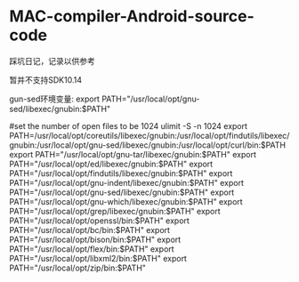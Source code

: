 # MAC-compiler-Android-source-code
踩坑日记，记录以供参考

暂并不支持SDK10.14

gun-sed环境变量:
export PATH="/usr/local/opt/gnu-sed/libexec/gnubin:$PATH"

#set the number of open files to be 1024 
ulimit -S -n 1024
export PATH=/usr/local/opt/coreutils/libexec/gnubin:/usr/local/opt/findutils/libexec/gnubin:/usr/local/opt/gnu-sed/libexec/gnubin:/usr/local/opt/curl/bin:$PATH
export PATH="/usr/local/opt/gnu-tar/libexec/gnubin:$PATH"
export PATH="/usr/local/opt/ed/libexec/gnubin:$PATH"
export PATH="/usr/local/opt/findutils/libexec/gnubin:$PATH"
export PATH="/usr/local/opt/gnu-indent/libexec/gnubin:$PATH"
export PATH="/usr/local/opt/gnu-sed/libexec/gnubin:$PATH"
export PATH="/usr/local/opt/gnu-which/libexec/gnubin:$PATH"
export PATH="/usr/local/opt/grep/libexec/gnubin:$PATH"
export PATH="/usr/local/opt/openssl/bin:$PATH"
export PATH="/usr/local/opt/bc/bin:$PATH"
export PATH="/usr/local/opt/bison/bin:$PATH"
export PATH="/usr/local/opt/flex/bin:$PATH"
export PATH="/usr/local/opt/libxml2/bin:$PATH"
export PATH="/usr/local/opt/zip/bin:$PATH"
